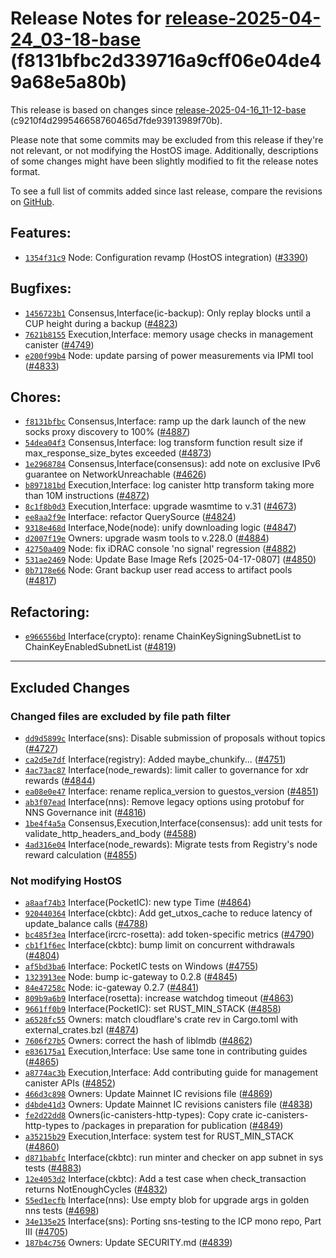Release Notes for [**release-2025-04-24\_03-18-base**](https://github.com/dfinity/ic/tree/release-2025-04-24_03-18-base) (f8131bfbc2d339716a9cff06e04de49a68e5a80b)
===================================================================================================================================================================

This release is based on changes since [release-2025-04-16\_11-12-base](https://dashboard.internetcomputer.org/release/c9210f4d299546658760465d7fde93913989f70b) (c9210f4d299546658760465d7fde93913989f70b).

Please note that some commits may be excluded from this release if they're not relevant, or not modifying the HostOS image. Additionally, descriptions of some changes might have been slightly modified to fit the release notes format.

To see a full list of commits added since last release, compare the revisions on [GitHub](https://github.com/dfinity/ic/compare/release-2025-04-16_11-12-base...release-2025-04-24_03-18-base).

Features:
---------

* [`1354f31c9`](https://github.com/dfinity/ic/commit/1354f31c9) Node: Configuration revamp (HostOS integration) ([#3390](https://github.com/dfinity/ic/pull/3390))

Bugfixes:
---------

* [`1456723b1`](https://github.com/dfinity/ic/commit/1456723b1) Consensus,Interface(ic-backup): Only replay blocks until a CUP height during a backup ([#4823](https://github.com/dfinity/ic/pull/4823))
* [`7621b8155`](https://github.com/dfinity/ic/commit/7621b8155) Execution,Interface: memory usage checks in management canister ([#4749](https://github.com/dfinity/ic/pull/4749))
* [`e200f99b4`](https://github.com/dfinity/ic/commit/e200f99b4) Node: update parsing of power measurements via IPMI tool ([#4833](https://github.com/dfinity/ic/pull/4833))

Chores:
-------

* [`f8131bfbc`](https://github.com/dfinity/ic/commit/f8131bfbc) Consensus,Interface: ramp up the dark launch of the new socks proxy discovery to 100% ([#4887](https://github.com/dfinity/ic/pull/4887))
* [`54dea04f3`](https://github.com/dfinity/ic/commit/54dea04f3) Consensus,Interface: log transform function result size if max\_response\_size\_bytes exceeded ([#4873](https://github.com/dfinity/ic/pull/4873))
* [`1e2968784`](https://github.com/dfinity/ic/commit/1e2968784) Consensus,Interface(consensus): add note on exclusive IPv6 guarantee on NetworkUnreachable ([#4626](https://github.com/dfinity/ic/pull/4626))
* [`b897181bd`](https://github.com/dfinity/ic/commit/b897181bd) Execution,Interface: log canister http transform taking more than 10M instructions ([#4872](https://github.com/dfinity/ic/pull/4872))
* [`8c1f8b0d3`](https://github.com/dfinity/ic/commit/8c1f8b0d3) Execution,Interface: upgrade wasmtime to v.31 ([#4673](https://github.com/dfinity/ic/pull/4673))
* [`ee8aa2f9e`](https://github.com/dfinity/ic/commit/ee8aa2f9e) Interface: refactor QuerySource ([#4824](https://github.com/dfinity/ic/pull/4824))
* [`9318e468d`](https://github.com/dfinity/ic/commit/9318e468d) Interface,Node(node): unify downloading logic ([#4847](https://github.com/dfinity/ic/pull/4847))
* [`d2007f19e`](https://github.com/dfinity/ic/commit/d2007f19e) Owners: upgrade wasm tools to v.228.0 ([#4884](https://github.com/dfinity/ic/pull/4884))
* [`42750a409`](https://github.com/dfinity/ic/commit/42750a409) Node: fix iDRAC console 'no signal' regression ([#4882](https://github.com/dfinity/ic/pull/4882))
* [`531ae2469`](https://github.com/dfinity/ic/commit/531ae2469) Node: Update Base Image Refs [2025-04-17-0807] ([#4850](https://github.com/dfinity/ic/pull/4850))
* [`0b7178e66`](https://github.com/dfinity/ic/commit/0b7178e66) Node: Grant backup user read access to artifact pools ([#4817](https://github.com/dfinity/ic/pull/4817))

Refactoring:
------------

* [`e966556bd`](https://github.com/dfinity/ic/commit/e966556bd) Interface(crypto): rename ChainKeySigningSubnetList to ChainKeyEnabledSubnetList ([#4819](https://github.com/dfinity/ic/pull/4819))

------------------------------------------

## Excluded Changes

### Changed files are excluded by file path filter
* [`dd9d5899c`](https://github.com/dfinity/ic/commit/dd9d5899c) Interface(sns): Disable submission of proposals without topics ([#4727](https://github.com/dfinity/ic/pull/4727))
* [`ca2d5e7df`](https://github.com/dfinity/ic/commit/ca2d5e7df) Interface(registry): Added maybe\_chunkify... ([#4751](https://github.com/dfinity/ic/pull/4751))
* [`4ac73ac87`](https://github.com/dfinity/ic/commit/4ac73ac87) Interface(node\_rewards): limit caller to governance for xdr rewards ([#4844](https://github.com/dfinity/ic/pull/4844))
* [`ea08e0e47`](https://github.com/dfinity/ic/commit/ea08e0e47) Interface: rename replica\_version to guestos\_version ([#4851](https://github.com/dfinity/ic/pull/4851))
* [`ab3f07ead`](https://github.com/dfinity/ic/commit/ab3f07ead) Interface(nns): Remove legacy options using protobuf for NNS Governance init ([#4816](https://github.com/dfinity/ic/pull/4816))
* [`1be4f4a5a`](https://github.com/dfinity/ic/commit/1be4f4a5a) Consensus,Execution,Interface(consensus): add unit tests for validate\_http\_headers\_and\_body ([#4588](https://github.com/dfinity/ic/pull/4588))
* [`4ad316e04`](https://github.com/dfinity/ic/commit/4ad316e04) Interface(node\_rewards): Migrate tests from Registry's node reward calculation ([#4855](https://github.com/dfinity/ic/pull/4855))

### Not modifying HostOS
* [`a8aaf74b3`](https://github.com/dfinity/ic/commit/a8aaf74b3) Interface(PocketIC): new type Time ([#4864](https://github.com/dfinity/ic/pull/4864))
* [`920440364`](https://github.com/dfinity/ic/commit/920440364) Interface(ckbtc): Add get\_utxos\_cache to reduce latency of update\_balance calls ([#4788](https://github.com/dfinity/ic/pull/4788))
* [`bc485f3ea`](https://github.com/dfinity/ic/commit/bc485f3ea) Interface(ircrc-rosetta): add token-specific metrics ([#4790](https://github.com/dfinity/ic/pull/4790))
* [`cb1f1f6ec`](https://github.com/dfinity/ic/commit/cb1f1f6ec) Interface(ckbtc): bump limit on concurrent withdrawals ([#4804](https://github.com/dfinity/ic/pull/4804))
* [`af5bd3ba6`](https://github.com/dfinity/ic/commit/af5bd3ba6) Interface: PocketIC tests on Windows ([#4755](https://github.com/dfinity/ic/pull/4755))
* [`1323913ee`](https://github.com/dfinity/ic/commit/1323913ee) Node: bump ic-gateway to 0.2.8 ([#4845](https://github.com/dfinity/ic/pull/4845))
* [`84e47258c`](https://github.com/dfinity/ic/commit/84e47258c) Node: ic-gateway 0.2.7 ([#4841](https://github.com/dfinity/ic/pull/4841))
* [`809b9a6b9`](https://github.com/dfinity/ic/commit/809b9a6b9) Interface(rosetta): increase watchdog timeout ([#4863](https://github.com/dfinity/ic/pull/4863))
* [`9661ff0b9`](https://github.com/dfinity/ic/commit/9661ff0b9) Interface(PocketIC): set RUST\_MIN\_STACK ([#4858](https://github.com/dfinity/ic/pull/4858))
* [`a6528fc55`](https://github.com/dfinity/ic/commit/a6528fc55) Owners: match cloudflare's crate rev in Cargo.toml with external\_crates.bzl ([#4874](https://github.com/dfinity/ic/pull/4874))
* [`7606f27b5`](https://github.com/dfinity/ic/commit/7606f27b5) Owners: correct the hash of liblmdb ([#4862](https://github.com/dfinity/ic/pull/4862))
* [`e836175a1`](https://github.com/dfinity/ic/commit/e836175a1) Execution,Interface: Use same tone in contributing guides ([#4865](https://github.com/dfinity/ic/pull/4865))
* [`a8774ac3b`](https://github.com/dfinity/ic/commit/a8774ac3b) Execution,Interface: Add contributing guide for management canister APIs ([#4852](https://github.com/dfinity/ic/pull/4852))
* [`466d3c898`](https://github.com/dfinity/ic/commit/466d3c898) Owners: Update Mainnet IC revisions file ([#4869](https://github.com/dfinity/ic/pull/4869))
* [`d4bde41d3`](https://github.com/dfinity/ic/commit/d4bde41d3) Owners: Update Mainnet IC revisions canisters file ([#4838](https://github.com/dfinity/ic/pull/4838))
* [`fe2d22dd8`](https://github.com/dfinity/ic/commit/fe2d22dd8) Owners(ic-canisters-http-types): Copy crate ic-canisters-http-types to /packages in preparation for publication ([#4849](https://github.com/dfinity/ic/pull/4849))
* [`a35215b29`](https://github.com/dfinity/ic/commit/a35215b29) Execution,Interface: system test for RUST\_MIN\_STACK ([#4860](https://github.com/dfinity/ic/pull/4860))
* [`d871babfc`](https://github.com/dfinity/ic/commit/d871babfc) Interface(ckbtc): run minter and checker on app subnet in sys tests ([#4883](https://github.com/dfinity/ic/pull/4883))
* [`12e4053d2`](https://github.com/dfinity/ic/commit/12e4053d2) Interface(ckbtc): Add a test case when check\_transaction returns NotEnoughCycles ([#4832](https://github.com/dfinity/ic/pull/4832))
* [`55ed1ecfb`](https://github.com/dfinity/ic/commit/55ed1ecfb) Interface(nns): Use empty blob for upgrade args in golden nns tests ([#4698](https://github.com/dfinity/ic/pull/4698))
* [`34e135e25`](https://github.com/dfinity/ic/commit/34e135e25) Interface(sns): Porting sns-testing to the ICP mono repo, Part III ([#4705](https://github.com/dfinity/ic/pull/4705))
* [`187b4c756`](https://github.com/dfinity/ic/commit/187b4c756) Owners: Update SECURITY.md ([#4839](https://github.com/dfinity/ic/pull/4839))
